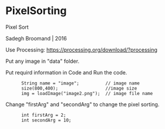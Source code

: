 # PixelSorting

Pixel Sort

Sadegh Broomand | 2016 




Use Processing:
https://processing.org/download/?processing




Put any image in "data" folder.

Put requird information in Code and Run the code.

          String name = "image";          // image name
          size(800,400);                  //image size
          img = loadImage("image2.png");  // image file name


Change "firstArg" and "secondArg" to change the pixel sorting.


          int firstArg = 2;   
          int secondArg = 10;  
